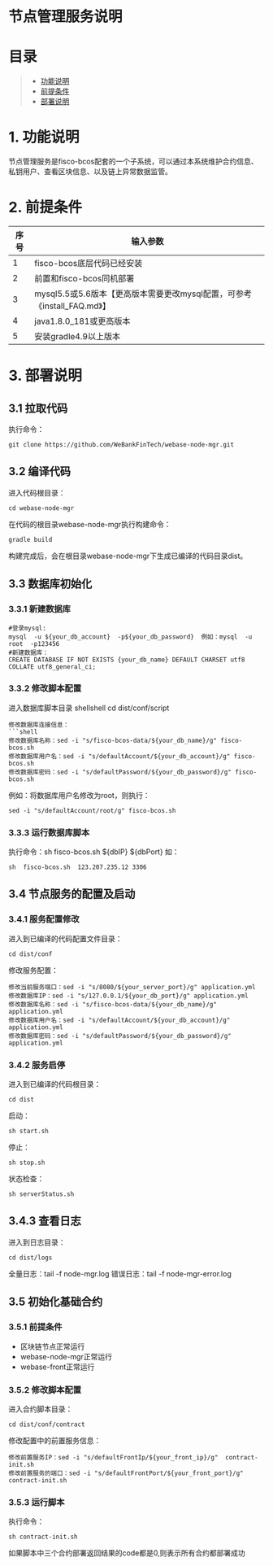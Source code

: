 # 节点管理服务说明

# 目录
> * [功能说明](#chapter-1)
> * [前提条件](#chapter-2)
> * [部署说明](#chapter-3)

# <a id="chapter-1">1. 功能说明</a>
节点管理服务是fisco-bcos配套的一个子系统，可以通过本系统维护合约信息、私钥用户、查看区块信息、以及链上异常数据监管。

# <a id="chapter-2">2. 前提条件</a>
| 序号  | 输入参数                                          | 
|-------|---------------------------------------------------|
| 1     | fisco-bcos底层代码已经安装                        |
| 2     | 前置和fisco-bcos同机部署                          |
| 3     | mysql5.5或5.6版本【更高版本需要更改mysql配置，可参考《install_FAQ.md》】    |
| 4     | java1.8.0_181或更高版本                           |
| 5     | 安装gradle4.9以上版本                             |


# <a id="chapter-3">3. 部署说明</a>
## 3.1 拉取代码
执行命令：
```shell
git clone https://github.com/WeBankFinTech/webase-node-mgr.git
```
## 3.2 编译代码
进入代码根目录：
```shell
cd webase-node-mgr
```
在代码的根目录webase-node-mgr执行构建命令：
```shell
gradle build
```
构建完成后，会在根目录webase-node-mgr下生成已编译的代码目录dist。
## 3.3 数据库初始化
### 3.3.1 新建数据库
```
#登录mysql:
mysql  -u ${your_db_account}  -p${your_db_password}  例如：mysql  -u root  -p123456
#新建数据库：
CREATE DATABASE IF NOT EXISTS {your_db_name} DEFAULT CHARSET utf8 COLLATE utf8_general_ci;
```

### 3.3.2 修改脚本配置
进入数据库脚本目录
shellshell
cd  dist/conf/script
```
修改数据库连接信息：
```shell
修改数据库名称：sed -i "s/fisco-bcos-data/${your_db_name}/g" fisco-bcos.sh
修改数据库用户名：sed -i "s/defaultAccount/${your_db_account}/g" fisco-bcos.sh
修改数据库密码：sed -i "s/defaultPassword/${your_db_password}/g" fisco-bcos.sh
```
例如：将数据库用户名修改为root，则执行：
```shell
sed -i "s/defaultAccount/root/g" fisco-bcos.sh
```

### 3.3.3 运行数据库脚本
执行命令：sh  fisco-bcos.sh  ${dbIP}  ${dbPort}
如：
```shell
sh  fisco-bcos.sh  123.207.235.12 3306
```

## 3.4 节点服务的配置及启动
### 3.4.1 服务配置修改
进入到已编译的代码配置文件目录：
```shell
cd dist/conf
```
修改服务配置：
```shell
修改当前服务端口：sed -i "s/8080/${your_server_port}/g" application.yml
修改数据库IP：sed -i "s/127.0.0.1/${your_db_port}/g" application.yml
修改数据库名称：sed -i "s/fisco-bcos-data/${your_db_name}/g" application.yml
修改数据库用户名：sed -i "s/defaultAccount/${your_db_account}/g" application.yml
修改数据库密码：sed -i "s/defaultPassword/${your_db_password}/g" application.yml
```

### 3.4.2 服务启停
进入到已编译的代码根目录：
```
cd dist
```
启动：
```shell
sh start.sh
```
停止：
```shell
sh stop.sh
```
状态检查：
```shell
sh serverStatus.sh
```
## 3.4.3 查看日志
进入到日志目录：
```shell
cd dist/logs
```
全量日志：tail -f node-mgr.log
错误日志：tail -f node-mgr-error.log


## 3.5 初始化基础合约
### 3.5.1 前提条件
* 区块链节点正常运行
* webase-node-mgr正常运行
* webase-front正常运行

### 3.5.2 修改脚本配置
进入合约脚本目录：
```shell
cd dist/conf/contract
```
修改配置中的前置服务信息：
```shell
修改前置服务IP：sed -i "s/defaultFrontIp/${your_front_ip}/g"  contract-init.sh
修改前置服务的端口：sed -i "s/defaultFrontPort/${your_front_port}/g"  contract-init.sh
```
### 3.5.3 运行脚本
执行命令：
```shell
sh contract-init.sh
```
如果脚本中三个合约部署返回结果的code都是0,则表示所有合约都部署成功
